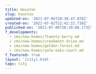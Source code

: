 ```yaml
---
title: Houston
slug: houston
updated-on: '2021-07-06T20:38:47.076Z'
created-on: '2021-07-02T21:42:22.710Z'
published-on: '2021-07-06T20:39:06.173Z'
f_developments:
  - cms/new-homes/7twenty-berry.md
  - cms/new-homes/creekmont-drive.md
  - cms/new-homes/golden-forest.md
  - cms/new-homes/yale-oaks-court.md
f_featured: true
layout: '[city].html'
tags: city
---
```



